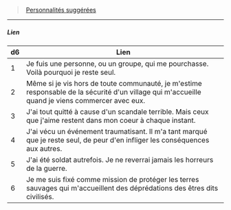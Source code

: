 ﻿> [Personnalités suggérées](hd_background_solitaire_personnalites_suggerees.md)

---

##### Lien

|d6|Lien|
|---|---|
|1|Je fuis une personne, ou un groupe, qui me pourchasse. Voilà pourquoi je reste seul.|
|2|Même si je vis hors de toute communauté, je m'estime responsable de la sécurité d'un village qui m'accueille quand je viens commercer avec eux.|
|3|J'ai tout quitté à cause d'un scandale terrible. Mais ceux que j'aime restent dans mon coeur à chaque instant.|
|4|J'ai vécu un événement traumatisant. Il m'a tant marqué que je reste seul, de peur d'en infliger les conséquences aux autres.|
|5|J'ai été soldat autrefois. Je ne reverrai jamais les horreurs de la guerre.|
|6|Je me suis fixé comme mission de protéger les terres sauvages qui m'accueillent des déprédations des êtres dits civilisés.|

